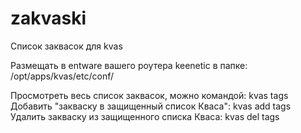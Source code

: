 # zakvaski
Список заквасок для kvas

Размещать в entware вашего роутера keenetic
в папке: /opt/apps/kvas/etc/conf/

Просмотреть весь список заквасок, можно командой:  kvas tags
Добавить "закваску в защищенный список Кваса":     kvas add tags
Удалить закваску из защищенного списка Кваса:      kvas del tags
